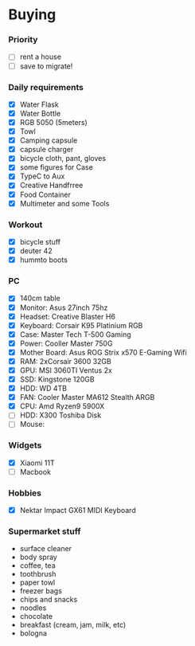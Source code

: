 # Buying

### Priority
- [ ] rent a house
- [ ] save to migrate!

### Daily requirements
- [x] Water Flask
- [x] Water Bottle
- [x] RGB 5050 (5meters)
- [x] Towl
- [x] Camping capsule
- [x] capsule charger
- [x] bicycle cloth, pant, gloves
- [x] some figures for Case
- [x] TypeC to Aux
- [x] Creative Handfrree
- [x] Food Container
- [x] Multimeter and some Tools

### Workout
- [x] bicycle stuff
- [x] deuter 42
- [x] hummto boots

### PC
- [x] 140cm table
- [x] Monitor: Asus 27inch 75hz
- [x] Headset: Creative Blaster H6
- [x] Keyboard: Corsair K95 Platinium RGB
- [x] Case: Master Tech T-500 Gaming
- [x] Power: Cooller Master 750G 
- [x] Mother Board: Asus ROG Strix x570 E-Gaming Wifi
- [x] RAM: 2xCorsair 3600 32GB
- [x] GPU: MSI 3060TI Ventus 2x
- [x] SSD: Kingstone 120GB
- [x] HDD: WD 4TB
- [x] FAN: Cooler Master MA612 Stealth ARGB 
- [x] CPU: Amd Ryzen9 5900X
- [ ] HDD: X300 Toshiba Disk
- [ ] Mouse: 

### Widgets
- [x] Xiaomi 11T
- [ ] Macbook

### Hobbies
- [x] Nektar Impact GX61 MIDI Keyboard

### Supermarket stuff
- surface cleaner
- body spray
- coffee, tea
- toothbrush
- paper towl
- freezer bags
- chips and snacks
- noodles
- chocolate
- breakfast (cream, jam, milk, etc)
- bologna

